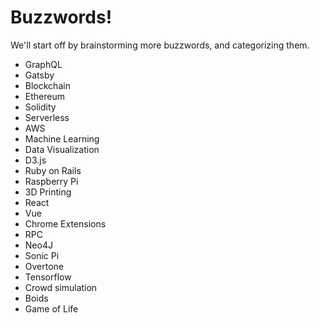 # Buzzwords!

We'll start off by brainstorming more buzzwords, and categorizing them.


- GraphQL
- Gatsby
- Blockchain
- Ethereum
- Solidity
- Serverless
- AWS
- Machine Learning
- Data Visualization
- D3.js
- Ruby on Rails
- Raspberry Pi
- 3D Printing
- React
- Vue
- Chrome Extensions
- RPC
- Neo4J
- Sonic Pi
- Overtone
- Tensorflow
- Crowd simulation
- Boids
- Game of Life